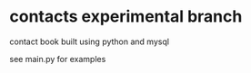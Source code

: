 # contacts experimental branch

contact book built using python and mysql

see main.py for examples
